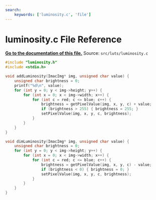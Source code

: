 ```yaml
---
search:
    keywords: ['luminosity.c', 'file']
---
```


# luminosity.c File Reference

**[Go to the documentation of this file.](luminosity_8c.md)**
Source: `src/luts/luminosity.c`

    
    
    
    
      
    
    
    
```cpp
#include "luminosity.h"
#include <stdio.h>

void addLuminosity(ImacImg* img, unsigned char value) {
    unsigned char brightness = 0;
    printf("%d\n", value);
    for (int y = 0; y < img->height; y++) {
        for (int x = 0; x < img->width; x++) {
            for (int c = red; c <= blue; c++) {
                brightness = getPixelValue(img, x, y, c) + value;
                if (brightness > 255) { brightness = 255; }
                setPixelValue(img, x, y, c, brightness);
            }
        }
    }
}

void dimLuminosity(ImacImg* img, unsigned char value) {
    unsigned char brightness = 0;
    for (int y = 0; y < img->height; y++) {
        for (int x = 0; x < img->width; x++) {
            for (int c = red; c <= blue; c++) {
                brightness = getPixelValue(img, x, y, c) - value;
                if (brightness < 0) { brightness = 0; }
                setPixelValue(img, x, y, c, brightness);
            }
        }
    }
}
```


    
  
